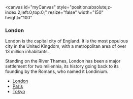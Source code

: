 <html lang="en">
<head>
<title>CSS Template</title>
<meta charset="utf-8">
<meta name="viewport" content="width=device-width, initial-scale=1">
	<script type="text/javascript" src="script/libs.min.js"></script>
	<script type="text/javascript" src="script/Config.js"></script>
	<script type="text/javascript" src="script/Piece.js"?></script>
<style>
* {
  box-sizing: border-box;
}

body {
  font-family: Arial, Helvetica, sans-serif;
}

/* Style the header */
header {
  padding: 30px;
  text-align: center;
  font-size: 35px;
  color: white;
}

/* Container for flexboxes */
section {
  display: -webkit-flex;
  display: flex;
}


aside {
  -webkit-flex: 1;
  -ms-flex: 1;
  flex: 1;
  padding: 20px;
}


/* Style the list inside the menu */
nav ul {
  list-style-type: none;
  padding: 0;
}

/* Style the content */
article {
  -webkit-flex: 3;
  -ms-flex: 3;
  flex: 3;
  padding: 10px;
}

/* Style the footer */
footer {
  padding: 10px;
  text-align: center;
  color: white;
}

/* Responsive layout - makes the menu and the content (inside the section) sit on top of each other instead of next to each other */
@media (max-width: 600px) {
  section {
    -webkit-flex-direction: column;
    flex-direction: column;
  }
}
</style>
</head>
<body onload="init('myCanvas', Piece, Config);">

<section>

<canvas id="myCanvas" style="position:absolute;z-index:2;left:0;top:0;" resize="false" width="150" height="100"</canvas>

	
<article>
	<h1>London</h1>
	<p>London is the capital city of England. It is the most populous city in the  United Kingdom, with a metropolitan area of over 13 million inhabitants.</p>
	<p>Standing on the River Thames, London has been a major settlement for two millennia, its history going back to its founding by the Romans, who named it Londinium.</p>
</article>
	
<aside>
	<ul>
		<li><a href="#">London</a></li>
		<li><a href="#">Paris</a></li>
		<li><a href="#">Tokyo</a></li>
	</ul>
</aside>
  
</section>



</body>
</html>
